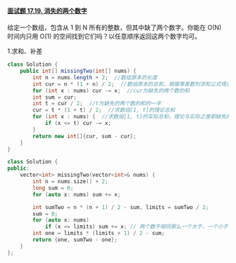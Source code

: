 #### [面试题 17.19. 消失的两个数字](https://leetcode.cn/problems/missing-two-lcci/)

给定一个数组，包含从 1 到 N 所有的整数，但其中缺了两个数字。你能在 O(N) 时间内只用 O(1) 的空间找到它们吗？以任意顺序返回这两个数字均可。

1.求和、补差

```java
class Solution {
    public int[] missingTwo(int[] nums) {
        int n = nums.length + 2;  //数组原本的长度
        int cur = n * (1 + n) / 2;  //数组原本的总和，根据等差数列求和公式得出
        for (int x : nums) cur -= x;  //cur为缺失的两个数的和
        int sum = cur;
        int t = cur / 2;  //t为缺失的两个数的和的一半
        cur = t * (1 + t) / 2;  //求数组[1, t]的理论总和
        for (int x : nums) {  //求数组[1, t]的实际总和，理论与实际之差即缺失两数之一
            if (x <= t) cur -= x;
        }
        return new int[]{cur, sum - cur};
    }
}
```

```c++
class Solution {
public:
    vector<int> missingTwo(vector<int>& nums) {
        int n = nums.size() + 2;
        long sum = 0;
        for (auto x: nums) sum += x;

        int sumTwo = n * (n + 1) / 2 - sum, limits = sumTwo / 2;
        sum = 0;
        for (auto x: nums)
            if (x <= limits) sum += x; // 两个数不相同那么一个大于，一个小于
        int one = limits * (limits + 1) / 2 - sum;
        return {one, sumTwo - one};
    }
};
```

